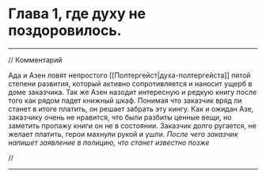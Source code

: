 # Глава 1, где духу не поздоровилось.
- - -
// Комментарий

Ада и Азен ловят непростого [[Полтергейст|духа-полтергейста]] пятой степени развития, который активно сопротивляется и наносит ущерб в доме заказчика. Так же Азен назодит интересную и редкую книгу после того как рядом падет книжный шкаф. Понимая что заказчик вряд ли станет в итоге платить, он решает забрать эту кингу. Как и ожидан Азе, заказчику очень не нравится, что были разбиты ценные вещи, но заметить пропажу книги он не в состоянии.
Заказчик долго ругается, не желает платить, герои махнули рукой и ушли.
*После чего заказчик напишет заявление в полицию, что станет известно позже*

// 
- - -

